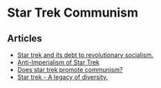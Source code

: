 # Star Trek Communism

## Articles

- [Star trek and its debt to revolutionary socialism.](https://www.nytimes.com/2017/07/24/opinion/make-it-so-star-trek-and-its-debt-to-revolutionary-socialism.html)
- [Anti-Imperialism of Star Trek](http://blanquist.blogspot.com/2017/04/the-anti-imperialism-of-star-trek-deep.html?m=1)
- [Does star trek promote communism?](https://www.quora.com/Does-Star-Trek-promote-communism)
- [Star trek - A legacy of diversity.](https://www.supercluster.com/editorial/star-treks-most-significant-legacy-is-inclusiveness)

